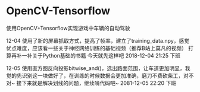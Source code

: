 # OpenCV-Tensorflow
使用OpenCV+Tensorflow实现游戏中车辆的自动驾驶


12-04
使用了新的屏幕抓取方式，提高了帧率，建立了training_data.npy，感觉优点难度，应该看一些关于神经网络训练的基础视频（推荐B站上莫凡的视频）
打算再补一补关于Python基础的书籍
今天就先这样吧
2018-12-04   21:25   下班

12-05
使用直方图反向投影bitwise_and()，选出路面范围，让车道更加明显，我觉的先识别这一块做好了，在训练的时候数据会更加准确，磨刀不费砍柴工，对不对~
接下来就是解决划线的问题，继续啃代码吧~
2081-12-05   22:20   下班

